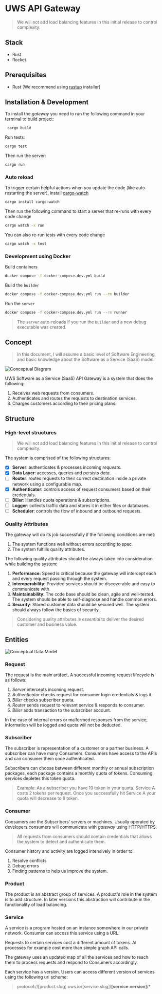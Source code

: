 # UWS API Gateway

> We will not add load balancing features in this initial release to control complexity.

## Stack
- Rust
- Rocket

## Prerequisites
- Rust (We recommend using [rustup](https://rustup.rs/) installer)
## Installation & Development

To install the *gateway* you need to run the following command in your terminal to build project:

```sh
 cargo build
```
Run tests:
```sh
cargo test
```
Then run the server:
```sh
cargo run
```
### Auto reload
To trigger certain helpful actions when you update the code (like auto-restarting the server), install [cargo-watch](https://crates.io/crates/cargo-watch) 
```sh
cargo install cargo-watch
```

Then run the following command to start a server that re-runs with every code change
```sh
cargo watch -x run
```

You can also re-run tests with every code change
```sh
cargo watch -x test
```

### Development using Docker
Build containers
```sh
docker compose -f docker-compose.dev.yml build
```
Build the `builder`
```sh
docker compose -f docker-compose.dev.yml run --rm builder
```
Run the `server`
```sh
docker compose -f docker-compose.dev.yml run --rm runner
```

> The `server` auto-reloads if you run the `builder` and a new debug executable was created.
## Concept
> In this document, I will assume a basic level of Software Engineering and basic knowledge about the Software as a Service (SaaS) model.

![Conceptual Diagram](docs/graph.png)

UWS Software as a Service (SaaS) API Gateway is a system that does the following:
1. Receives web requests from consumers.
2. Authenticates and routes the requests to destination services.
3. Charges customers according to their pricing plans.

## Structure

### High-level structures
> We will not add load balancing features in this initial release to control complexity.

The system is comprised of the following structures:

- [x] **Server**: authenticates & processes incoming *requests*.
- [x] **Data Layer**: accesses, queries and persists *data*.
- [ ] **Router**: routes requests to their correct destination inside a private network using a configurable map.
- [x] **Authenticator**: controls access of request consumers based on their credentials.
- [ ] **Biller**: Handles quota operations & subscriptions.
- [ ] **Logger**: collects traffic data and stores it in either files or databases.
- [ ] **Scheduler**: controls the flow of inbound and outbound requests.

### Quality Attributes
The gateway will do its job successfully if the following conditions are met:
1. The system functions well without errors according to spec.
2. The system fulfills quality attributes. 

The following quality attributes should be always taken into consideration while building the system:
1. **Performance:** Speed is critical because the gateway will intercept each and every request passing through the system.
2. **Interoperability**: Provided services should be discoverable and easy to communicate with.
3. **Maintainability**: The code base should be clean, agile and well-tested. The system should be able to self-diagnose and handle common errors.
4. **Security**: Stored customer data should be secured well. The system should always follow the basics of security.

> Considering quality attributes *is essential* to deliver the desired customer and business value.

## Entities
![Conceptual Data Model](docs/entity_diagram.png)

### Request
The request is the main artifact. A successful incoming request lifecycle is as follows:
1. *Server* intercepts incoming request.
2. *Authenticator* checks request for consumer login credentials & logs it.
3. *Biller* checks subscriber quota.
4. *Router* sends request to relevant service & responds to consumer.
5. *Biller* adds transaction to the subscriber account.

In the case of internal errors or malformed responses from the service, information will be logged and quota will not be deducted.
### Subscriber
The subscriber is representation of a customer or a partner business. A subscriber can have many Consumers. Consumers have access to the APIs and can consumer them once authenticated.

Subscribers can choose between different monthly or annual subscription packages, each package contains a monthly quota of tokens. Consuming services depletes this token quota. 

> Example: As a subscriber you have 10 token in your quota. Service A costs 2 tokens per request. Once you successfully hit Service A your quota will decrease to 8 token.


### Consumer
Consumers are the Subscribers' servers or machines. Usually operated by developers consumers will communicate with *gateway* using HTTP/HTTPS. 

> All requests from consumers should contain credentials that allows the system to detect and authenticate them.

Consumer history and activity are logged intensively in order to: 
1. Resolve conflicts 
2. Debug errors
2. Finding patterns to help us improve the system.
### Product
The product is an abstract group of services. A product's role in the system is to add structure. In later versions this abstraction will contribute in the functionality of load balancing.
### Service
A service is a program hosted on an instance somewhere in our private network. Consumer can access this service using a URL. 

Requests to certain services cost a different amount of tokens. AI processes for example cost more than simple graph API calls.

The gateway uses an updated map of all the services and how to reach them to process requests and respond to Consumers accordingly.

Each service has a version. Users can access different version of services using the following url scheme:

> protocol://[product.slug].uws.io/[service.slug]/**[service.version]**/*


